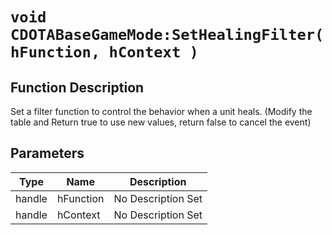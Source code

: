 # `void CDOTABaseGameMode:SetHealingFilter(hFunction, hContext )`
## Function Description
Set a filter function to control the behavior when a unit heals. (Modify the table and Return true to use new values, return false to cancel the event)
## Parameters
Type|Name|Description
--|--|--
handle|hFunction|No Description Set
handle|hContext|No Description Set
